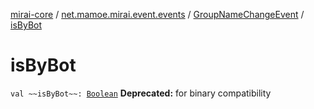 [mirai-core](../../index.md) / [net.mamoe.mirai.event.events](../index.md) / [GroupNameChangeEvent](index.md) / [isByBot](./is-by-bot.md)

# isByBot

`val ~~isByBot~~: `[`Boolean`](https://kotlinlang.org/api/latest/jvm/stdlib/kotlin/-boolean/index.html)
**Deprecated:** for binary compatibility

